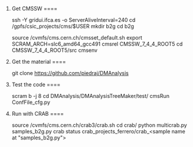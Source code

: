 1. Get CMSSW
====

    ssh -Y gridui.ifca.es -o ServerAliveInterval=240
    cd /gpfs/csic_projects/cms/$USER
    mkdir b2g
    cd b2g

    source /cvmfs/cms.cern.ch/cmsset_default.sh
    export SCRAM_ARCH=slc6_amd64_gcc491
    cmsrel CMSSW_7_4_4_ROOT5
    cd CMSSW_7_4_4_ROOT5/src
    cmsenv


2. Get the material
====

    git clone https://github.com/piedraj/DMAnalysis


3. Test the code
====

    scram b -j 8
    cd DMAnalysis/DMAnalysisTreeMaker/test/
    cmsRun ConfFile_cfg.py


4. Run with CRAB
====	

    source /cvmfs/cms.cern.ch/crab3/crab.sh
    cd crab/
    python multicrab.py samples_b2g.py
    crab status crab_projects_ferrero/crab_<sample name at "samples_b2g.py">
